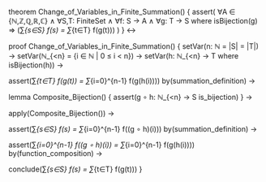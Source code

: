theorem Change_of_Variables_in_Finite_Summation() {
  assert(
    ∀A ∈ {ℕ,ℤ,ℚ,ℝ,ℂ} ∧
    ∀S,T: FiniteSet ∧
    ∀f: S → A ∧
    ∀g: T → S where isBijection(g) ⇒
    (∑_{s∈S} f(s) = ∑_{t∈T} f(g(t)))
  )
} ↔

proof Change_of_Variables_in_Finite_Summation() {
  setVar(n: ℕ = |S| = |T|) →
  setVar(ℕ_{<n} = {i ∈ ℕ | 0 ≤ i < n}) →
  setVar(h: ℕ_{<n} → T where isBijection(h)) →

  assert(∑_{t∈T} f(g(t)) = ∑_{i=0}^{n-1} f(g(h(i)))) by(summation_definition) →

  lemma Composite_Bijection() {
    assert(g ∘ h: ℕ_{<n} → S is_bijection)
  } →

  apply(Composite_Bijection()) →
  
  assert(∑_{s∈S} f(s) = ∑_{i=0}^{n-1} f((g ∘ h)(i))) by(summation_definition) →
  
  assert(∑_{i=0}^{n-1} f((g ∘ h)(i)) = ∑_{i=0}^{n-1} f(g(h(i)))) by(function_composition) →
  
  conclude(∑_{s∈S} f(s) = ∑_{t∈T} f(g(t)))
}